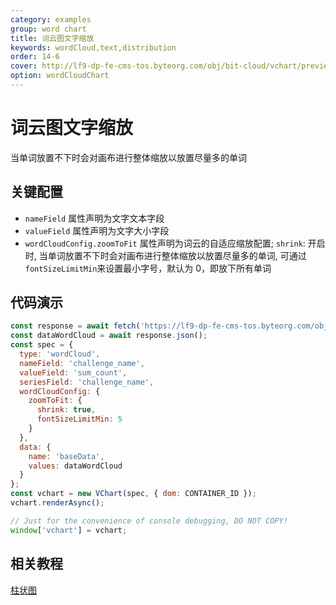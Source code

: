 ```yaml
---
category: examples
group: word chart
title: 词云图文字缩放
keywords: wordCloud,text,distribution
order: 14-6
cover: http://lf9-dp-fe-cms-tos.byteorg.com/obj/bit-cloud/vchart/preview/word-cloud-chart/word-cloud-shrink.png
option: wordCloudChart
---
```


# 词云图文字缩放

当单词放置不下时会对画布进行整体缩放以放置尽量多的单词

## 关键配置

- `nameField` 属性声明为文字文本字段
- `valueField` 属性声明为文字大小字段
- `wordCloudConfig.zoomToFit` 属性声明为词云的自适应缩放配置; `shrink`: 开启时, 当单词放置不下时会对画布进行整体缩放以放置尽量多的单词, 可通过`fontSizeLimitMin`来设置最小字号，默认为 0，即放下所有单词

## 代码演示

```javascript livedemo
const response = await fetch('https://lf9-dp-fe-cms-tos.byteorg.com/obj/bit-cloud/data-wordcloud.json');
const dataWordCloud = await response.json();
const spec = {
  type: 'wordCloud',
  nameField: 'challenge_name',
  valueField: 'sum_count',
  seriesField: 'challenge_name',
  wordCloudConfig: {
    zoomToFit: {
      shrink: true,
      fontSizeLimitMin: 5
    }
  },
  data: {
    name: 'baseData',
    values: dataWordCloud
  }
};
const vchart = new VChart(spec, { dom: CONTAINER_ID });
vchart.renderAsync();

// Just for the convenience of console debugging, DO NOT COPY!
window['vchart'] = vchart;
```

## 相关教程

[柱状图](link)
